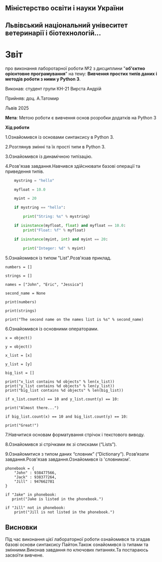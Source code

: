 ## Міністерство освіти і науки України
## Львівський національний унівеситет ветеринарії і біотехнологій...
# Звіт
про виконання лаборотарної роботи №2 з дисциплини "**об'єктно орієнтовне програмування**" на тему: **Вивчення простих типів даних і методів роботи з ними у Python 3**.

Виконав: студент групи КН-21 Вирста Андрій

Прийняв: доц. А.Татомир

Львів 2025

**Мета**: Метою роботи є вивчення основ розробки додатків на Python 3

**Хід роботи**

1.Ознайомився із основами синтаксису в Python 3.

2.Розглянув змінні та їх прості типи в Python 3.

3.Ознайомився із динамічною типізацію.

4.Розв'язав завдання.Навчився здійснювати базові операції та приведення типів.
```py
    mystring = "hello"

    myfloat = 10.0

    myint = 20

    if mystring == "hello":

        print("String: %s" % mystring)

    if isinstance(myfloat, float) and myfloat == 10.0:
        print("Float: %f" % myfloat)

    if isinstance(myint, int) and myint == 20:

        print("Integer: %d" % myint)
```

5.Ознайомився із типом "List".Розв'язав приклад.

    numbers = []

    strings = []

    names = ["John", "Eric", "Jessica"]

    second_name = None

    print(numbers)

    print(strings)

    print("The second name on the names list is %s" % second_name)

6.Ознайомився із основними операторами.

    x = object()

    y = object()

    x_list = [x]

    y_list = [y]

    big_list = []

    print("x_list contains %d objects" % len(x_list))
    print("y_list contains %d objects" % len(y_list))
    print("big_list contains %d objects" % len(big_list))

    if x_list.count(x) == 10 and y_list.count(y) == 10:

    print("Almost there...")

    if big_list.count(x) == 10 and big_list.count(y) == 10:

    print("Great!")

7.Навчитися основам форматування стрічок і текстового виводу.

8.Ознайомився зі стрічками як зі списками (“Lists”).

9.Ознайомитися з типом даних “словник” (“Dictionary”). Розв’язати
завдання.Розв'язав завдання.Ознайомився із 'словником'.

    phonebook = {  
        "John" : 938477566,
        "Jack" : 938377264,
        "Jill" : 947662781
    }  

    if "Jake" in phonebook:  
       print("Jake is listed in the phonebook.")
    
    if "Jill" not in phonebook:      
        print("Jill is not listed in the phonebook.")
## Висновки

Під час виконання цієї лабораторної роботи ознайомився та згадав базові основи синтаксису Пайтон.Також ознайомився із
типами та змінними.Виконав завдання по ключових питаннях.Та постараюсь засвоїти вивчене.
